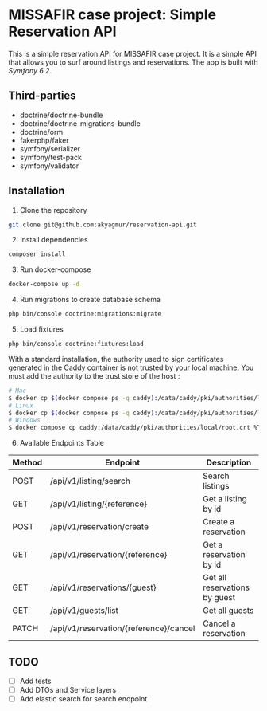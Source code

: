 # MISSAFIR case project: Simple Reservation API

This is a simple reservation API for MISSAFIR case project. It is a simple API that allows you to surf around listings and reservations. 
The app is built with *Symfony 6.2*.

## Third-parties
- doctrine/doctrine-bundle
- doctrine/doctrine-migrations-bundle
- doctrine/orm
- fakerphp/faker
- symfony/serializer
- symfony/test-pack
- symfony/validator

## Installation

1. Clone the repository

```bash
git clone git@github.com:akyagmur/reservation-api.git
```

2. Install dependencies

```bash
composer install
```

3. Run docker-compose

```bash
docker-compose up -d
```

4. Run migrations to create database schema

```bash
php bin/console doctrine:migrations:migrate
```

5. Load fixtures

```bash
php bin/console doctrine:fixtures:load
```

With a standard installation, the authority used to sign certificates generated in the Caddy container is not trusted by your local machine. You must add the authority to the trust store of the host :

```bash
# Mac
$ docker cp $(docker compose ps -q caddy):/data/caddy/pki/authorities/local/root.crt /tmp/root.crt && sudo security add-trusted-cert -d -r trustRoot -k /Library/Keychains/System.keychain /tmp/root.crt
# Linux
$ docker cp $(docker compose ps -q caddy):/data/caddy/pki/authorities/local/root.crt /usr/local/share/ca-certificates/root.crt && sudo update-ca-certificates
# Windows
$ docker compose cp caddy:/data/caddy/pki/authorities/local/root.crt %TEMP%/root.crt && certutil -addstore -f "ROOT" %TEMP%/root.crt
```

6. Available Endpoints Table

| Method | Endpoint | Description |
| ------ | ------ | ------ |
| POST | /api/v1/listing/search | Search listings |
| GET | /api/v1/listing/{reference} | Get a listing by id |
| POST | /api/v1/reservation/create | Create a reservation |
| GET | /api/v1/reservation/{reference} | Get a reservation by id |
| GET | /api/v1/reservations/{guest} | Get all reservations by guest |
| GET | /api/v1/guests/list | Get all guests |
| PATCH | /api/v1/reservation/{reference}/cancel | Cancel a reservation |


## TODO

- [ ] Add tests
- [ ] Add DTOs and Service layers
- [ ] Add elastic search for search endpoint